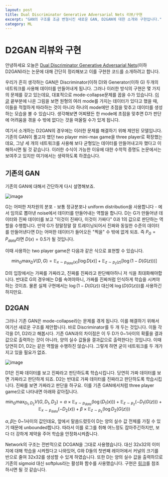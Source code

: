 ```yaml
---
layout: post
title: Dual Discriminator Generative Adversarial Nets 리뷰/구현
excerpt: "GAN의 구조를 조금 변형시킨 새로운 GAN, D2GAN에 대한 소개와 구현입니다."
category: ML
---
```


# D2GAN 리뷰와 구현

안녕하세요 오늘은 [Dual Discriminator Generative Adversarial Nets](https://arxiv.org/abs/1709.03831)(이하 D2GAN)라는 논문에 대해 간단히 정리해보고 이를 구현한 코드를 소개하려고 합니다.

우리가 흔히 생각하는 GAN은 Discriminator(이하 D)와 Generator(이하 G) 두개의 네트워크를 사용해 데이터를 만들어내게 됩니다. 그러나 이러한 방식의 구현은 몇 가지의 문제를 갖고 있는데요, 대표적으로 mode-collapse문제를 꼽을 수가 있습니다. [이 글](https://kangbk0120.github.io/articles/2017-08/tips-from-goodfellow) 끝부분에 나온 그림을 보면 원형의 여러 mode를 가지는 데이터가 있다고 했을 때, 이들을 적절하게 따라하는 것이 아니라 하나의 mode에만 초점을 맞추고 데이터를 생성하는 모습을 볼 수 있습니다. 생각해보면 어찌됐든 한 mode에 초점을 맞추면 D가 판단에 어려움을 겪을 수 밖에 없다는 것을 떠올릴 수가 있게 됩니다.

여기서 소개하는 D2GAN의 경우에는 이러한 문제를 해결하기 위해 제안된 모델입니다. 기존의 GAN이 풀고자 했던 two player mini-max game을 three player로 확장했는데요, 그냥 세 개의 네트워크를 사용해 보다 균형있는 데이터를 만들어내고자 했다고 이해하시면 될 것 같습니다. 이러한 수식이 가능한 이유에 대한 수학적 증명도 논문에서는 보여주고 있지만 여기에서는 생략하도록 하겠습니다.

## 기존의 GAN

기존의 GAN에 대해서 간단하게 다시 설명해보죠.

![image](https://user-images.githubusercontent.com/25279765/35920167-74e04b28-0c5a-11e8-9b13-2e3d338e700e.png)

G는 어떠한 저차원의 분포 - 보통 정규분포나 uniform distribution을 사용합니다 - 에서 임의로 뽑아낸 noise에서 데이터를 만들어내는 역할을 합니다. D는 G가 만들어낸 데이터와 진짜 데이터를 보고 "이것이 진짜다, 이것이 가짜다" 0과 1의 값으로 판단하는 역할을 수행합니다. 만약 G가 정말정말 잘 트레이닝되어서 진짜와 동일한 수준의 데이터를 만들어낸다면 D는 어떠한 데이터가 들어오든 "찍을" 수 밖에 없게 되죠. 즉 $P_G = P_{data}$라면 $D(x) = 0.5$가 될 것입니다.

이때 사용하는 two player game은 다음과 같은 식으로 표현할 수 있습니다.

$$\min_{G}\max_{D}{V(D,G)} = \mathbb{E}_{x\sim p_{data}(x)}[\log D(x)] + \mathbb{E}_{z\sim p_z(z)}[\log (1-D(G(z)))]$$

D의 입장에서는 가짜를 가짜라고, 진짜를 진짜라고 판단해야하니 저 식을 최대화해야합니다. 반대로 G의 경우에는 D를 속여야하니, 가짜를 진짜처럼 인식하게 학습을 시켜야하는 것이죠. 물론 실제 구현에서는 $\log (1-D(G(z))$ 대신에 $\log (D(G(z)))$를 사용하긴 하지만요.

## D2GAN

그러나 기존 GAN은 mode-collapse라는 문제를 겪게 됩니다. 이를 해결하기 위해서 여기선 새로운 구조를 제안합니다. 바로 Discriminator를 두 개 두는 것입니다. 이들 각각을 D1, D2라고 해봅시다. 기존 GAN과의 차이점은 이 두 D가 0~1사이의 확률을 결과값으로 출력하는 것이 아니라, 양의 실수 값들을 결과값으로 출력한다는 것입니다. 이때 당연히 D1, D2는 같은 역할을 수행하진 않습니다. 그렇게 하면 굳이 네트워크를 두 개가지고 있을 필요가 없죠.

![image](https://user-images.githubusercontent.com/25279765/35868536-1d145ac0-0ba0-11e8-8a88-87783989490a.png)

D1은 진짜 데이터를 보고 진짜라고 판단하도록 학습시킵니다. 당연히 가짜 데이터를 보면 가짜라고 판단하게 되죠. D2는 반대로 가짜 데이터를 진짜라고 판단하도록 학습시킵니다. 진짜를 보면 가짜라고 판단을 하구요. 이를 기존 GAN에서처럼 three player game으로 나타내면 아래와 같아집니다.

$$\min_G \max_{D_1, D_2}{V(G, D_1, D_2)} = \alpha \times \mathbb{E}_{x\sim p_{data}}(\log(D_1(x))) + \mathbb{E}_{z \sim p_z}(-D_1(G(z))) + \mathbb{E}_{x \sim p_{data}}(-D_2(x))+ \beta \times \mathbb{E}_{z \sim p_z}(\log D_2(G(z)))$$

$\alpha, \beta$는 0~1사이의 값인데요, 앞에서 말씀드렸듯이 D는 양의 실수 값 전체를 가질 수 있기 때문에 unbounded합니다. 따라서 이를 로그를 취해 어느정도 잡아주긴하지만, 보다 더 강하게 제약을 주어 학습을 안정화시켜줍니다.

Network의 구조는 전반적으로 DCGAN을 그대로 사용했습니다. 대신 32x32의 이미지에 대해 학습을 시켜줬다고 나와있어, G와 D들의 첫번째 레이어에서 커널의 크기를 반으로 줄여 32x32를 생성할 수 있게 하였습니다. 또한 D는 양의 실수 값을 출력하므로 기존의 sigmoid 대신 softplus라는 활성화 함수를 사용했습니다. 구현은 [링크](https://github.com/KangBK0120/D2GAN)를 참조하시면 될 것 같습니다.
